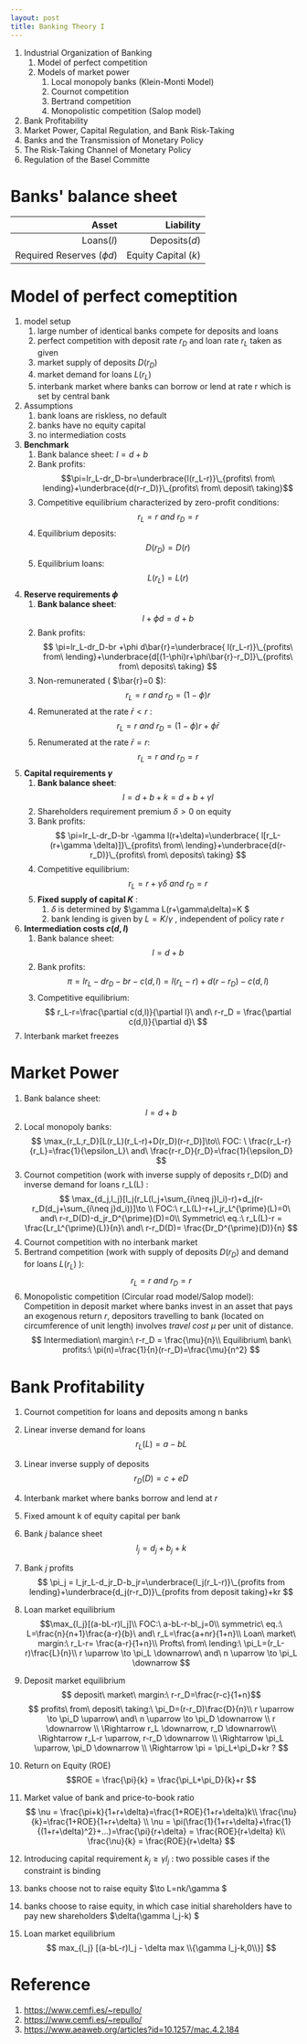 ```yaml
---
layout: post
title: Banking Theory I
---
```



1. Industrial Organization of Banking 
   1. Model of perfect competition
   2. Models of market power
      1. Local monopoly banks (Klein-Monti Model)
      2. Cournot competition
      3. Bertrand competition
      4. Monopolistic competition (Salop model)
2. Bank Profitability 
3. Market Power, Capital Regulation, and Bank Risk-Taking
4. Banks and the Transmission of Monetary Policy
5. The Risk-Taking Channel of Monetary Policy
6. Regulation of the Basel Committe

# Banks' balance sheet
Asset|Liability
--:|--:
Loans($l$) | Deposits($d$)
Required Reserves ($\phi d$) | Equity Capital ($k$)

# Model of perfect comeptition
1. model setup
   1. large number of identical banks compete for deposits and loans
   2. perfect competition with deposit rate $r_D$  and loan rate $r_L$  taken as given
   3. market supply of deposits $D(r_D)$   
   4. market demand for loans $L(r_L)$ 
   5. interbank market where banks can borrow or lend at rate r which is set by central bank 
2. Assumptions
   1. bank loans are riskless, no default
   2. banks have no equity capital
   3. no intermediation costs
3. **Benchmark**
   1. Bank balance sheet: $l = d+b$ 
   2. Bank profits:  $$\pi=lr_L-dr_D-br=\underbrace{l(r_L-r)}\_{profits\ from\ lending}+\underbrace{d(r-r_D)}\_{profits\ from\ deposit\ taking}$$
   3. Competitive equilibrium characterized by zero-profit conditions: $$r_L=r\ and\ r_D=r$$
   4. Equilibrium deposits: $$ D(r_D) = D(r)  $$
   5. Equilibrium loans: $$ L(r_L) = L(r)  $$
4. **Reserve requirements $\phi$**
   1. **Bank balance sheet**: $$l +\phi d=d+b  $$
   2. Bank profits: $$ \pi=lr_L-dr_D-br +\phi d\bar{r}=\underbrace{ l(r_L-r)}\_{profits\ from\ lending}+\underbrace{d[(1-\phi)r+\phi\bar{r}-r_D]}\_{profits\ from\ deposits\ taking} $$
   3. Non-remunerated ( $\bar{r}=0 $): $$r_L=r\ and\ r_D=(1-\phi)r $$
   4. Remunerated at the rate $\bar{r}<r$ : $$r_L=r\ and\ r_D=(1-\phi)r+\phi \bar{r} $$
   5. Renumerated at the rate $\bar{r}=r$: $$r_L=r\ and\ r_D=r $$
5. **Capital requirements $\gamma$**
   1. **Bank balance sheet**: $$l=d+b+k=d+b+\gamma l $$
   2. Shareholders requirement premium $\delta>0$ on equity
   3. Bank profits: $$ \pi=lr_L-dr_D-br -\gamma l(r+\delta)=\underbrace{ l[r_L-(r+\gamma \delta)]}\_{profits\ from\ lending}+\underbrace{d(r-r_D)}\_{profits\ from\ deposits\ taking} $$
   4. Competitive equilibrium: $$  r_L=r+\gamma\delta\ and\ r_D=r $$
   5. **Fixed supply of capital $K$** : 
      1. $\delta$   is determined by $\gamma L(r+\gamma\delta)=K $
      2. bank lending is given by $L = K/\gamma$ , independent of policy rate $r$ 
6. **Intermediation costs $c(d,l)$**
   1. Bank balance sheet: $$ l=d+b$$ 
   2. Bank profits:$$ \pi = lr_L-dr_D-br-c(d,l) = l(r_L-r)+d(r-r_D)-c(d,l) $$
   3. Competitive equilibrium: $$ r_L-r=\frac{\partial c(d,l)}{\partial l}\ and\ r-r_D = \frac{\partial c(d,l)}{\partial d}\ $$
7. Interbank market freezes 

# Market Power
1. Bank balance sheet: $$ l=d+b $$
2. Local monopoly banks: $$ \max_{r_L,r_D}[L(r_L)(r_L-r)+D(r_D)(r-r_D)]\to\\ FOC: \ \frac{r_L-r}{r_L}=\frac{1}{\epsilon_L}\ and\ \frac{r-r_D}{r_D}=\frac{1}{\epsilon_D} $$
3. Cournot competition (work with inverse supply of deposits r_D(D) and inverse demand for loans r_L(L) : $$ \max_{d_j,l_j}[l_j(r_L(l_j+\sum_{i\neq j}l_i)-r)+d_j(r-r_D(d_j+\sum_{i\neq j}d_i))]\to \\  FOC:\ r_L(L)-r+l_jr_L^{\prime}(L)=0\ and\ r-r_D(D)-d_jr_D^{\prime}(D)=0\\ Symmetric\ eq.:\ r_L(L)-r = \frac{Lr_L^{\prime}(L)}{n}\ and\ r-r_D(D)= \frac{Dr_D^{\prime}(D)}{n} $$
4. Cournot competition with no interbank market
5. Bertrand competition (work with supply of deposits $D(r_D)$ and demand for loans $L(r_L)$ ): $$ r_L =r\ and\ r_D = r $$
6. Monopolistic competition (Circular road model/Salop model): Competition in deposit market where banks invest in an asset that pays an exogenous return $r$, depositors travelling to bank (located on circumference of unit length) involves *travel cost*  $\mu$ per unit of distance.$$ Intermediation\ margin:\ r-r_D = \frac{\mu}{n}\\ Equilibrium\ bank\ profits:\ \pi(n)=\frac{1}{n}(r-r_D)=\frac{\mu}{n^2} $$

# Bank Profitability
1. Cournot competition for loans and deposits among n banks
2. Linear inverse demand for loans $$ r_L(L)=a-bL $$
3. Linear inverse supply of deposits $$ r_D(D) = c+eD $$ 
4. Interbank market where banks borrow and lend at $r$
5. Fixed amount k of equity capital per bank
6. Bank $j$ balance sheet $$l_j=d_j+b_j+k$$
7. Bank $j$ profits $$ \pi_j = l_jr_L-d_jr_D-b_jr=\underbrace{l_j(r_L-r)}\_{profits from lending}+\underbrace{d_j(r-r_D)}\_{profits from deposit taking}+kr $$
8. Loan market equilibrium $$\max_{l_j}[(a-bL-r)l_j]\\ FOC:\ a-bL-r-bl_j=0\\ symmetric\ eq.:\ L=\frac{n}{n+1}\frac{a-r}{b}\ and\ r_L=\frac{a+nr}{1+n}\\ Loan\ market\ margin:\ r_L-r= \frac{a-r}{1+n}\\ Profts\ from\ lending:\ \pi_L=(r_L-r)\frac{L}{n}\\ r \uparrow \to  \pi_L \downarrow\ and\ n \uparrow \to \pi_L \downarrow  $$

9. Deposit market equilibrium $$ deposit\ market\ margin:\ r-r_D=\frac{r-c}{1+n}$$ $$ profits\ from\ deposit\ taking:\ \pi_D=(r-r_D)\frac{D}{n}\\ r \uparrow \to  \pi_D \uparrow\ and\ n \uparrow \to \pi_D \downarrow 
 \\ r \downarrow \\ \Rightarrow r_L \downarrow, r_D \downarrow\\ \Rightarrow r_L-r \uparrow, r-r_D \downarrow \\ \Rightarrow \pi_L \uparrow, \pi_D \downarrow \\ \Rightarrow \pi = \pi_L+\pi_D+kr ?  $$

10. Return on Equity (ROE) $$ROE = \frac{\pi}{k} = \frac{\pi_L+\pi_D}{k}+r  $$

11. Market value of bank and price-to-book ratio
$$ \nu = \frac{\pi+k}{1+r+\delta}=\frac{1+ROE}{1+r+\delta}k\\  \frac{\nu}{k}=\frac{1+ROE}{1+r+\delta}  \\  \nu = \pi(\frac{1}{1+r+\delta}+\frac{1}{(1+r+\delta)^2}+...)=\frac{\pi}{r+\delta} = \frac{ROE}{r+\delta} k\\ \frac{\nu}{k} = \frac{ROE}{r+\delta} $$

12. Introducing capital requirement $k_j \geq \gamma l_j$  : two possible cases if the constraint is binding
   1. banks choose not to raise equity $\to L=nk/\gamma $
   2. banks choose to raise equity, in which case initial shareholders have to pay new shareholders $\delta(\gamma l_j-k) $
   3. Loan market equilibrium $$ max_{l_j} [(a-bL-r)l_j - \delta max \\{\gamma l_j-k,0\\}] $$


# Reference
1. https://www.cemfi.es/~repullo/
2. https://www.cemfi.es/~repullo/
3. https://www.aeaweb.org/articles?id=10.1257/mac.4.2.184
